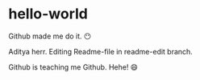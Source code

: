 # hello-world
Github made me do it. 😶

Aditya herr. 
Editing Readme-file in readme-edit branch.

Github is teaching me Github. Hehe! 😄
